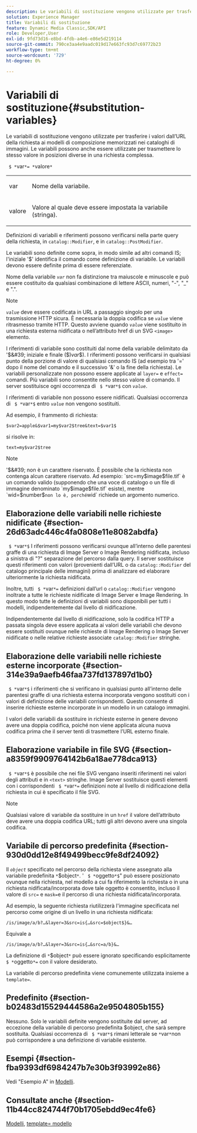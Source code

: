 ```yaml
---
description: Le variabili di sostituzione vengono utilizzate per trasferire i valori dall’URL della richiesta ai modelli di composizione memorizzati nei cataloghi di immagini. Le variabili possono anche essere utilizzate per trasmettere lo stesso valore in posizioni diverse in una richiesta complessa.
solution: Experience Manager
title: Variabili di sostituzione
feature: Dynamic Media Classic,SDK/API
role: Developer,User
exl-id: 9fd73d16-e8bd-4fdb-a4e6-e86e5d219114
source-git-commit: 790ce3aa4e9aadc019d17e663fc93d7c69772b23
workflow-type: tm+mt
source-wordcount: '729'
ht-degree: 0%

---
```


# Variabili di sostituzione{#substitution-variables}

Le variabili di sostituzione vengono utilizzate per trasferire i valori dall’URL della richiesta ai modelli di composizione memorizzati nei cataloghi di immagini. Le variabili possono anche essere utilizzate per trasmettere lo stesso valore in posizioni diverse in una richiesta complessa.

` $ *`var`*= *`valore`*`

<table id="simpletable_EFEC66C23CE949EFACDC415A954DF323"> 
 <tr class="strow"> 
  <td class="stentry"> <p> <span class="codeph"> <span class="varname"> var </span> </span> </p> </td> 
  <td class="stentry"> <p>Nome della variabile. </p> </td> 
 </tr> 
 <tr class="strow"> 
  <td class="stentry"> <p> <span class="codeph"> <span class="varname"> valore </span> </span> </p> </td> 
  <td class="stentry"> <p>Valore al quale deve essere impostata la variabile (stringa). </p> </td> 
 </tr> 
</table>

Definizioni di variabili e riferimenti possono verificarsi nella parte query della richiesta, in `catalog::Modifier`, e in `catalog::PostModifier`.

Le variabili sono definite come sopra, in modo simile ad altri comandi IS; l&#39;iniziale &#39;$&#39; identifica il comando come definizione di variabile. Le variabili devono essere definite prima di essere referenziate.

Nome della variabile *`var`* non fa distinzione tra maiuscole e minuscole e può essere costituito da qualsiasi combinazione di lettere ASCII, numeri, &quot;-&quot;, &quot;_&quot; e &quot;.&quot;.

>[!NOTE]
>
>*`value`* deve essere codificata in URL a passaggio singolo per una trasmissione HTTP sicura. È necessaria la doppia codifica se *`value`* viene ritrasmesso tramite HTTP. Questo avviene quando *`value`* viene sostituito in una richiesta esterna nidificata o nell’attributo href di un SVG `<image>` elemento.

I riferimenti di variabile sono costituiti dal nome della variabile delimitato da &#39;$&#39; iniziale e finale ($)*var*$). I riferimenti possono verificarsi in qualsiasi punto della porzione di valore di qualsiasi comando IS (ad esempio tra &#39;=&#39; dopo il nome del comando e il successivo &#39;&amp;&#39; o la fine della richiesta). Le variabili personalizzate non possono essere applicate al `layer=` e `effect=` comandi. Più variabili sono consentite nello stesso valore di comando. Il server sostituisce ogni occorrenza di ` $ *`var`*$` con *`value`*.

I riferimenti di variabile non possono essere nidificati. Qualsiasi occorrenza di ` $ *`var`*$` entro *`value`* non vengono sostituiti.

Ad esempio, il frammento di richiesta:

`$var2=apple&$var1=my$var2$tree&text=$var1$`

si risolve in:

`text=my$var2$tree`

>[!NOTE]
>
>&#39;$&#39; non è un carattere riservato. È possibile che la richiesta non contenga alcun carattere riservato. Ad esempio: `src=my$image$file.tif` è un comando valido (supponendo che una voce di catalogo o un file di immagine denominato `my$image$file.tif` esiste), mentre `wid=$number$` non lo è, perché `wid` richiede un argomento numerico.

## Elaborazione delle variabili nelle richieste nidificate {#section-26d63adc446c4fa0808e11e8082abdfa}

` $ *`var`*$` I riferimenti possono verificarsi ovunque all’interno delle parentesi graffe di una richiesta di Image Server o Image Rendering nidificata, incluso a sinistra di &quot;?&quot; separazione del percorso dalla query. Il server sostituisce questi riferimenti con valori (provenienti dall’URL o da `catalog::Modifier` del catalogo principale delle immagini) prima di analizzare ed elaborare ulteriormente la richiesta nidificata.

Inoltre, tutti ` $ *`var`*=` definizioni dall’url o `catalog::Modifier` vengono inoltrate a tutte le richieste nidificate di Image Server e Image Rendering. In questo modo tutte le definizioni di variabili sono disponibili per tutti i modelli, indipendentemente dal livello di nidificazione.

Indipendentemente dal livello di nidificazione, solo la codifica HTTP a passata singola deve essere applicata ai valori delle variabili che devono essere sostituiti ovunque nelle richieste di Image Rendering o Image Server nidificate o nelle relative richieste associate `catalog::Modifier` stringhe.

## Elaborazione delle variabili nelle richieste esterne incorporate {#section-314e39a9aefb46faa737fd137897d1b0}

` $ *`var`*$` i riferimenti che si verificano in qualsiasi punto all’interno delle parentesi graffe di una richiesta esterna incorporata vengono sostituiti con i valori di definizione delle variabili corrispondenti. Questo consente di inserire richieste esterne incorporate in un modello in un catalogo immagini.

I valori delle variabili da sostituire in richieste esterne in genere devono avere una doppia codifica, poiché non viene applicata alcuna nuova codifica prima che il server tenti di trasmettere l’URL esterno finale.

## Elaborazione variabile in file SVG {#section-a8359f9909764142b6a18ae778dca913}

` $ *`var`*$` è possibile che nei file SVG vengano inseriti riferimenti nei valori degli attributi e in `<text>` stringhe. Image Server sostituisce questi elementi con i corrispondenti ` $ *`var`*=` definizioni note al livello di nidificazione della richiesta in cui è specificato il file SVG.

>[!NOTE]
>
>Qualsiasi valore di variabile da sostituire in un `href` il valore dell’attributo deve avere una doppia codifica URL; tutti gli altri devono avere una singola codifica.

## Variabile di percorso predefinita {#section-930d0dd12e8f49499becc9fe8df24092}

Il *`object`* specificato nel percorso della richiesta viene assegnato alla variabile predefinita `*`$object`*`. &#39; ` $ *`oggetto`*$`&quot; può essere posizionato ovunque nella richiesta, nel modello a cui fa riferimento la richiesta o in una richiesta nidificata/incorporata dove tale oggetto è consentito, incluso il valore di `src=` e `mask=`e il percorso di una richiesta nidificata/incorporata.

Ad esempio, la seguente richiesta riutilizzerà l&#39;immagine specificata nel percorso come origine di un livello in una richiesta nidificata:

`/is/image/a/b?…&layer=3&src=is{…&src=$object$}&…`

Equivale a

`/is/image/a/b?…&layer=3&src=is{…&src=a/b}&…`

La definizione di `*`$object`*` può essere ignorato specificando esplicitamente ` $ *`oggetto`*=` con il valore desiderato.

La variabile di percorso predefinita viene comunemente utilizzata insieme a `template=`.

## Predefinito {#section-b02483d15529444586a2e9504805b155}

Nessuno. Solo le variabili definite vengono sostituite dal server, ad eccezione della variabile di percorso predefinita $object, che sarà sempre sostituita. Qualsiasi occorrenza di ` $ *`var`*$` rimani letterale se `*`var`*`non può corrispondere a una definizione di variabile esistente.

## Esempi {#section-fba9393df6984247b7e30b3f93992e86}

Vedi &quot;Esempio A&quot; in [Modelli](../../../../../is-api/http-ref/image-serving-api-ref/c-http-protocol-reference/c-templates/c-templates.md#concept-3cd2d2adae0e41b2979b9640244d4d3e).

## Consultate anche {#section-11b44cc824744f70b1705ebdd9ec4fe6}

[Modelli](../../../../../is-api/http-ref/image-serving-api-ref/c-http-protocol-reference/c-templates/c-templates.md#concept-3cd2d2adae0e41b2979b9640244d4d3e), [template= modello](../../../../../is-api/http-ref/image-serving-api-ref/c-http-protocol-reference/c-command-reference/r-template.md#reference-3beccaa462a64bf0ba867e5c8fd0bd14)
